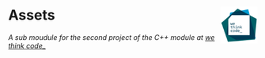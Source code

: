 # Assets <img align="right" src="https://raw.githubusercontent.com/Kid-Seven-7/images/master/wtc.gif" width="75">

###### A sub moudule for the second project of the C++ module at [we think code_](https://www.wethinkcode.co.za/)
